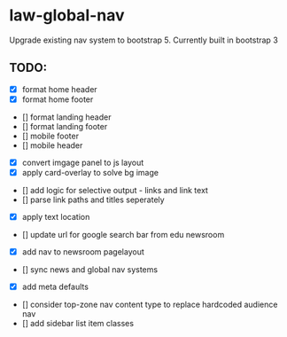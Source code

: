 # law-global-nav

Upgrade existing nav system to bootstrap 5. Currently built in bootstrap 3

## TODO:

- [x] format home header
- [x] format home footer
- [] format landing header
- [] format landing footer
- [] mobile footer
- [] mobile header
- [x] convert imgage panel to js layout
- [x] apply card-overlay to solve bg image
- [] add logic for selective output - links and link text
- [] parse link paths and titles seperately
- [x] apply text location
- [] update url for google search bar from edu newsroom
- [x] add nav to newsroom pagelayout
- [] sync news and global nav systems
- [x] add meta defaults
- [] consider top-zone nav content type to replace hardcoded audience nav
- [] add sidebar list item classes
